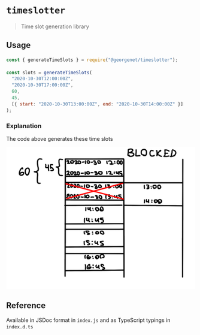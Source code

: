 # `timeslotter`

> Time slot generation library

## Usage

```js
const { generateTimeSlots } = require("@georgenet/timeslotter");

const slots = generateTimeSlots(
  "2020-10-30T12:00:00Z",
  "2020-10-30T17:00:00Z",
  60,
  45,
  [{ start: "2020-10-30T13:00:00Z", end: "2020-10-30T14:00:00Z" }]
);
```

### Explanation
The code above generates these time slots

![](explanation.png)

## Reference
Available in JSDoc format in `index.js` and as TypeScript typings in `index.d.ts`

